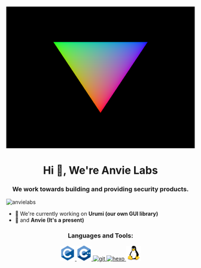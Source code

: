 ![Logo](profile/logo.png)


<h1 align="center">Hi 👋, We're Anvie Labs</h1>  
<h3 align="center">We work towards building and providing security products.</h3>  
  
<p align="left"> <img src="https://komarev.com/ghpvc/?username=anvielabs&label=Profile%20views&color=0e75b6&style=flat" alt="anvielabs" /> </p>  
  
- 🔭 We're currently working on **Urumi (our own GUI library)**  
- 🔭 and **Anvie (It's a present)**
  
  
  
<h3 align="center">
    Languages and Tools:
</h3>  

<p align="center">
    <a href="https://www.cprogramming.com/" target="_blank" rel="noreferrer">
        <img src="https://raw.githubusercontent.com/devicons/devicon/master/icons/c/c-original.svg" alt="c" width="40" height="40"/>
    </a> 
    <a href="https://www.w3schools.com/cpp/" target="_blank" rel="noreferrer">
        <img src="https://raw.githubusercontent.com/devicons/devicon/master/icons/cplusplus/cplusplus-original.svg" alt="cplusplus" width="40" height="40"/>
    </a>
    <a href="https://git-scm.com/" target="_blank" rel="noreferrer">
        <img src="https://www.vectorlogo.zone/logos/git-scm/git-scm-icon.svg" alt="git" width="40" height="40"/>
    </a>
    <a href="hexo.io/" target="_blank" rel="noreferrer"> 
        <img src="https://www.vectorlogo.zone/logos/hexoio/hexoio-icon.svg" alt="hexo" width="40" height="40"/> 
    </a> 
    <a href="https://www.linux.org/" target="_blank" rel="noreferrer"> 
        <img src="https://raw.githubusercontent.com/devicons/devicon/master/icons/linux/linux-original.svg" alt="linux" width="40" height="40"/>
    </a>
</p>
